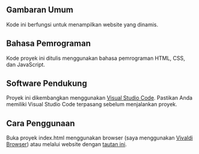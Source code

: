 ## Gambaran Umum

Kode ini berfungsi untuk menampilkan website yang dinamis.

## Bahasa Pemrograman

Kode proyek ini ditulis menggunakan bahasa pemrograman HTML, CSS, dan JavaScript.

## Software Pendukung

Proyek ini dikembangkan menggunakan [Visual Studio Code](https://code.visualstudio.com/download). Pastikan Anda memiliki Visual Studio Code terpasang sebelum menjalankan proyek.

## Cara Penggunaan

Buka proyek index.html menggunakan browser (saya menggunakan [Vivaldi Browser](https://vivaldi.com/download/)) atau melalui website dengan [tautan ini](https://df-site.vercel.app).
